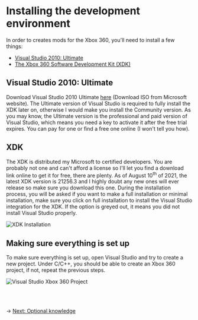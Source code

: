 # Installing the development environment
In order to creates mods for the Xbox 360, you'll need to install a few things:
- [Visual Studio 2010: Ultimate](#visual-studio-2010-ultimate)
- [The Xbox 360 Software Development Kit (XDK)](#xdk)

## Visual Studio 2010: Ultimate
Download Visual Studio 2010 Ultimate [here](https://my.visualstudio.com/Downloads?q=visual%20studio%202010) (Download ISO from Microsoft website). The Ultimate version of Visual Studio is required to fully install the XDK later on, otherwise I would make you install the Community version. As you may know, the Ultimate version is the professional and paid version of Visual Studio, which means you need a key to activate it after the free trial expires. You can pay for one or find a free one online (I won't tell you how).

## XDK
The XDK is distributed my Microsoft to certified developers. You are probably not one and can't afford a license so I'll let you find a download link online to get it for free, there are plenty. As of August 10<sup>th</sup> of 2021, the latest XDK version is 21256.3 and I highly doubt any new ones will ever release so make sure you download this one.
During the installation process, you will be asked if you want to make a full installation or minimal installation, make sure you click on full installation to install the Visual Studio integration for the XDK. If the option is greyed out, it means you did not install Visual Studio properly.

<img src="./Images/xdk-install-prompt.png" alt="XDK Installation"/>

## Making sure everything is set up
To make sure everything is set up, open Visual Studio and try to create a new project. Under C/C++, you should be able to create an Xbox 360 project, if not, repeat the previous steps.

<img src="./Images/vs-create-project.png" alt="Visual Studio Xbox 360 Project"/>

<br/><br/>

&rarr; [Next: Optional knowledge](optional.md)
